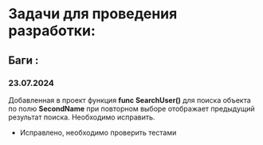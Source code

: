 # Задачи для проведения разработки:
## Баги :
### 23.07.2024
Добавленная в проект функция __func SearchUser()__ для поиска объекта по полю __SecondName__ при повторном выборе отображает предыдущий результат поиска. Необходимо исправить.

* Исправлено, необходимо проверить тестами